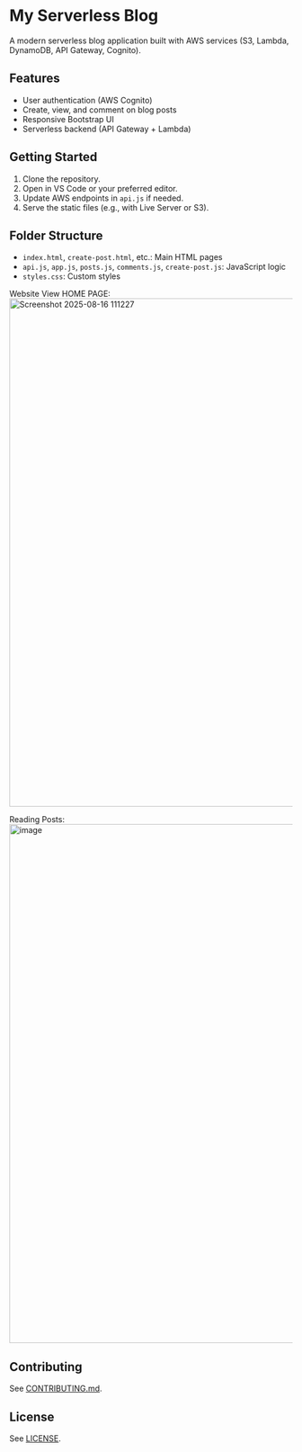# My Serverless Blog

A modern serverless blog application built with AWS services (S3, Lambda, DynamoDB, API Gateway, Cognito).

## Features
- User authentication (AWS Cognito)
- Create, view, and comment on blog posts
- Responsive Bootstrap UI
- Serverless backend (API Gateway + Lambda)

## Getting Started
1. Clone the repository.
2. Open in VS Code or your preferred editor.
3. Update AWS endpoints in `api.js` if needed.
4. Serve the static files (e.g., with Live Server or S3).

## Folder Structure
- `index.html`, `create-post.html`, etc.: Main HTML pages
- `api.js`, `app.js`, `posts.js`, `comments.js`, `create-post.js`: JavaScript logic
- `styles.css`: Custom styles

Website View
HOME PAGE:
<img width="1919" height="904" alt="Screenshot 2025-08-16 111227" src="https://github.com/user-attachments/assets/4a8b7417-2d3e-4a4f-95dd-3caa394d5458" />

Reading Posts:
<img width="1919" height="923" alt="image" src="https://github.com/user-attachments/assets/6687e2c5-bbfe-4dd1-8344-94ca94c602d3" />

## Contributing
See [CONTRIBUTING.md](CONTRIBUTING.md).

## License
See [LICENSE](LICENSE).


